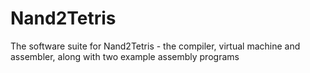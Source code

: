 # Nand2Tetris
The software suite for Nand2Tetris - the compiler, virtual machine and assembler, along with two example assembly programs
